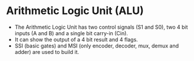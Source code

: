 # Arithmetic Logic Unit (ALU)

- The Arithmetic Logic Unit has two control signals (S1 and S0), two 4 bit inputs (A and B) and a single bit carry-in (Cin). 
- It can show the output of a 4 bit result and 4 flags. 
- SSI (basic gates) and MSI (only encoder, decoder, mux, demux and adder) are used to build it. 
